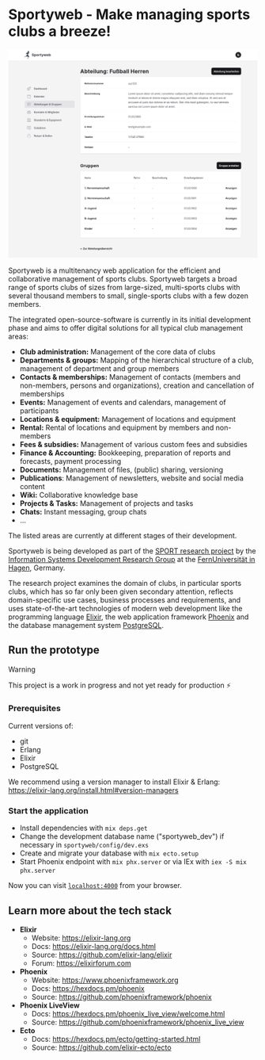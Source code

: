 # Sportyweb - Make managing sports clubs a breeze!

![Hero](documentation/evolution/v0.2.0-Department.png)

Sportyweb is a multitenancy web application for the efficient and collaborative management of sports clubs. Sportyweb targets a broad range of sports clubs of sizes from large-sized, multi-sports clubs with several thousand members to small, single-sports clubs with a few dozen members. 

The integrated open-source-software is currently in its initial development phase and aims to offer digital solutions for all typical club management areas:

- **Club administration:** Management of the core data of clubs
- **Departments & groups:** Mapping of the hierarchical structure of a club, management of department and group members
- **Contacts & memberships:** Management of contacts (members and non-members, persons and organizations), creation and cancellation of memberships
- **Events:** Management of events and calendars, management of participants
- **Locations & equipment:** Management of locations and equipment
- **Rental:** Rental of locations and equipment by members and non-members
- **Fees & subsidies:** Management of various custom fees and subsidies
- **Finance & Accounting:** Bookkeeping, preparation of reports and forecasts, payment processing
- **Documents:** Management of files, (public) sharing, versioning
- **Publications**: Management of newsletters, website and social media content
- **Wiki:** Collaborative knowledge base
- **Projects & Tasks:** Management of projects and tasks
- **Chats:** Instant messaging, group chats
- ...

The listed areas are currently at different stages of their development.

Sportyweb is being developed as part of the [SPORT research project](https://www.fernuni-hagen.de/evis/research/projects/sport.shtml) by the [Information Systems Development Research Group](https://www.fernuni-hagen.de/evis/) at the [FernUniversität in Hagen](https://www.fernuni-hagen.de/), Germany.

The research project examines the domain of clubs, in particular sports clubs, which has so far only been given secondary attention, reflects domain-specific use cases, business processes and requirements, and uses state-of-the-art technologies of modern web development like the programming language [Elixir](https://elixir-lang.org), the web application framework [Phoenix](https://www.phoenixframework.org) and the database management system [PostgreSQL](https://www.postgresql.org).


## Run the prototype

> [!WARNING]
> This project is a work in progress and not yet ready for production ⚡

### Prerequisites

Current versions of:

- git
- Erlang
- Elixir
- PostgreSQL

We recommend using a version manager to install Elixir & Erlang: https://elixir-lang.org/install.html#version-managers

### Start the application

- Install dependencies with `mix deps.get`
- Change the development database name ("sportyweb_dev") if necessary in `sportyweb/config/dev.exs`
- Create and migrate your database with `mix ecto.setup`
- Start Phoenix endpoint with `mix phx.server` or via IEx with `iex -S mix phx.server`

Now you can visit [`localhost:4000`](http://localhost:4000) from your browser.


## Learn more about the tech stack

- **Elixir**
  - Website: https://elixir-lang.org
  - Docs: https://elixir-lang.org/docs.html
  - Source: https://github.com/elixir-lang/elixir
  - Forum: https://elixirforum.com
- **Phoenix**
  - Website: https://www.phoenixframework.org
  - Docs: https://hexdocs.pm/phoenix
  - Source: https://github.com/phoenixframework/phoenix
- **Phoenix LiveView**
  - Docs: https://hexdocs.pm/phoenix_live_view/welcome.html
  - Source: https://github.com/phoenixframework/phoenix_live_view
- **Ecto**
  - Docs: https://hexdocs.pm/ecto/getting-started.html
  - Source: https://github.com/elixir-ecto/ecto
